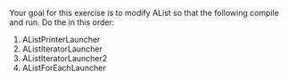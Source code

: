 Your goal for this exercise is to modify AList so that the following compile and run. Do the in this order:

1. AListPrinterLauncher
2. AListIteratorLauncher
3. AListIteratorLauncher2
4. AListForEachLauncher